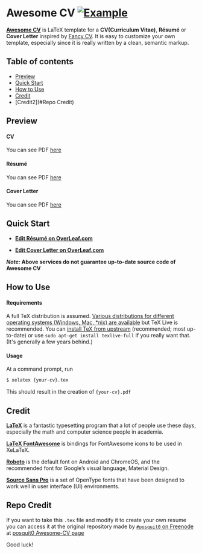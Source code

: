 # Awesome CV [![Example](https://img.shields.io/badge/example-pdf-green.svg)](https://raw.githubusercontent.com/posquit0/Awesome-CV/master/examples/resume.pdf)


[**Awesome CV**](https://github.com/posquit0/Awesome-CV) is LaTeX template for a **CV(Curriculum Vitae)**, **Résumé** or **Cover Letter** inspired by [Fancy CV](https://www.sharelatex.com/templates/cv-or-resume/fancy-cv). It is easy to customize your own template, especially since it is really written by a clean, semantic markup.

## Table of contents

* [Preview](#preview)
* [Quick Start](#quick-start)
* [How to Use](#how-to-use)
* [Credit](#credit)
* [Credit2](#Repo Credit)


## <a name="preview"></a>Preview

#### CV

You can see PDF [here](https://raw.githubusercontent.com/gerasy1987/Awesome-CV/master/examples/cv.pdf)

#### Résumé

You can see PDF [here](https://raw.githubusercontent.com/gerasy1987/Awesome-CV/master/examples/resume.pdf)

<!-- ![Résumé(Page 1)](https://raw.githubusercontent.com/gerasy1987/Awesome-CV/master/examples/resume_3.jpg)
![Résumé(Page 2)](https://raw.githubusercontent.com/posquit0/Awesome-CV/master/examples/resume-1.png)
 -->
#### Cover Letter

You can see PDF [here](https://raw.githubusercontent.com/gerasy1987/Awesome-CV/master/examples/coverletter.pdf)

<!-- ![Cover Letter(Traditional)](https://raw.githubusercontent.com/posquit0/Awesome-CV/master/examples/coverletter-0.png)
![Cover Letter(Awesome)](https://raw.githubusercontent.com/posquit0/Awesome-CV/master/examples/coverletter-1.png)
 -->

## <a name="quick-start">Quick Start

* [**Edit Résumé on OverLeaf.com**](https://www.overleaf.com/latex/templates/awesome-cv/tvmzpvdjfqxp)

<!-- * [**Edit Résumé on ShareLaTeX.com**](https://www.sharelatex.com/templates/cv-or-resume/awesome-cv) -->

* [**Edit Cover Letter on OverLeaf.com**](https://www.overleaf.com/latex/templates/awesome-cv-cover-letter/pfzzjspkthbk)

<!-- * [**Edit Cover Letter on ShareLaTeX.com**](https://www.sharelatex.com/templates/cover-letters/awesome-cv-cover-letter) -->

**_Note:_ Above services do not guarantee up-to-date source code of Awesome CV**


## <a name="how-to-use">How to Use

#### Requirements

A full TeX distribution is assumed.  [Various distributions for different operating systems (Windows, Mac, \*nix) are available](http://tex.stackexchange.com/q/55437) but TeX Live is recommended.
You can [install TeX from upstream](http://tex.stackexchange.com/q/1092) (recommended; most up-to-date) or use `sudo apt-get install texlive-full` if you really want that.  (It's generally a few years behind.)

#### Usage

At a command prompt, run

```bash
$ xelatex {your-cv}.tex
```

This should result in the creation of ``{your-cv}.pdf``


## <a name="credit">Credit

[**LaTeX**](http://www.latex-project.org) is a fantastic typesetting program that a lot of people use these days, especially the math and computer science people in academia.

[**LaTeX FontAwesome**](https://github.com/furl/latex-fontawesome) is bindings for FontAwesome icons to be used in XeLaTeX.

[**Roboto**](https://github.com/google/roboto) is the default font on Android and ChromeOS, and the recommended font for Google’s visual language, Material Design.

[**Source Sans Pro**](https://github.com/adobe-fonts/source-sans-pro) is a set of OpenType fonts that have been designed to work well in user interface (UI) environments.


## <a name="credit2">Repo Credit

If you want to take this `.tex` file and modify it to create your own resume you can access it at the original repository made by [`#posquit0` on Freenode](irc://irc.freenode.net/posquit0) at [posquit0 Awesome-CV page](https://github.com/posquit0/Awesome-CV)

Good luck!
